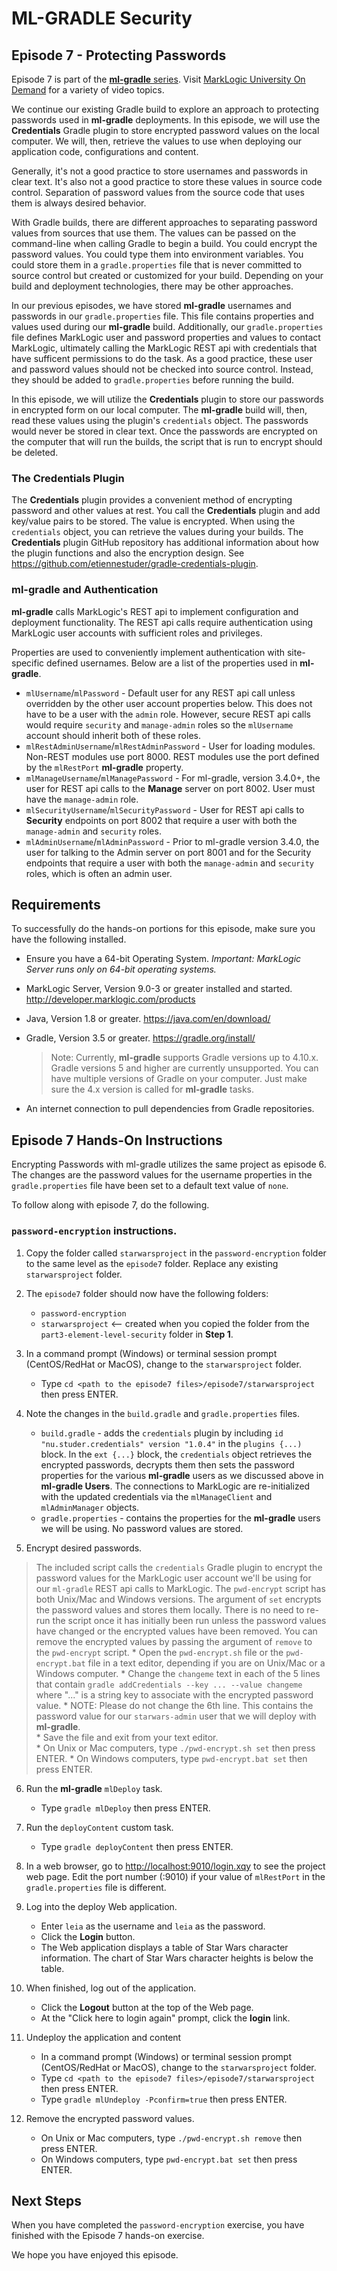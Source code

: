 
# ML-GRADLE Security 

## Episode 7 - Protecting Passwords

Episode 7 is part of the [**ml-gradle** series](http://mlu.marklogic.com/ondemand/index.xqy?q=Series%3A%22ml-gradle%22). Visit [MarkLogic University On Demand](http://mlu.marklogic.com/ondemand) for a variety of video topics.

We continue our existing Gradle build to explore an approach to protecting passwords used in **ml-gradle** deployments. In this episode, we will use the **Credentials** Gradle plugin to store encrypted password values on the local computer. We will, then, retrieve the values to use when deploying our application code, configurations and content.

Generally, it's not a good practice to store usernames and passwords in clear text. It's also not a good practice to store these values in source code control. Separation of password values from the source code that uses them is always desired behavior. 

With Gradle builds, there are different approaches to separating password values from sources that use them. The values can be passed on the command-line when calling Gradle to begin a build. You could encrypt the password values. You could type them into environment variables. You could store them in a `gradle.properties` file that is never committed to source control but created or customized for your build. Depending on your build and deployment technologies, there may be other approaches.

In our previous episodes, we have stored **ml-gradle** usernames and passwords in our `gradle.properties` file. This file contains properties and values used during our **ml-gradle** build. Additionally, our `gradle.properties` file defines MarkLogic user and password properties and values to contact MarkLogic, ultimately calling the MarkLogic REST api with credentials that have sufficent permissions to do the task. As a good practice, these user and password values should not be checked into source control. Instead, they should be added to `gradle.properties` before running the build.

In this episode, we will utilize the **Credentials** plugin to store our passwords in encrypted form on our local computer. The **ml-gradle** build will, then, read these values using the plugin's `credentials` object. The passwords would never be stored in clear text. Once the passwords are encrypted on the computer that will run the builds, the script that is run to encrypt should be deleted.

### The Credentials Plugin

The **Credentials** plugin provides a convenient method of encrypting password and other values at rest. You call the  **Credentials** plugin and add key/value pairs to be stored. The value is encrypted. When using the `credentials` object, you can retrieve the values during your builds. The **Credentials** plugin GitHub repository has additional information about how the plugin functions and also the encryption design. See <https://github.com/etiennestuder/gradle-credentials-plugin>.

### ml-gradle and Authentication

**ml-gradle** calls MarkLogic's REST api to implement configuration and deployment functionality. The REST api calls require authentication using MarkLogic user accounts with sufficient roles and privileges.

Properties are used to conveniently implement authentication with site-specific defined usernames. Below are a list of the properties used in **ml-gradle**.  

*  `mlUsername`/`mlPassword` - Default user for any REST api call unless overridden by the other user account properties below. This does not have to be a user with the `admin` role. However, secure REST api calls would require `security` and `manage-admin` roles so the `mlUsername` account should inherit both of these roles.
*  `mlRestAdminUsername`/`mlRestAdminPassword` - User for loading modules. Non-REST modules use port 8000. REST modules use the port defined by the `mlRestPort` **ml-gradle** property.
*  `mlManageUsername`/`mlManagePassword` - For ml-gradle, version 3.4.0+, the user for REST api calls to the **Manage** server on port 8002. User must have the `manage-admin` role.
* `mlSecurityUsername`/`mlSecurityPassword` - User for REST api calls to **Security** endpoints on port 8002 that require a user with both the `manage-admin` and `security` roles.
* `mlAdminUsername`/`mlAdminPassword` - Prior to ml-gradle version 3.4.0, the user for talking to the Admin server on port 8001 and for the Security endpoints that require a user with both the `manage-admin` and `security` roles, which is often an admin user.

## Requirements

To successfully do the hands-on portions for this episode, make sure you have the following installed.

* Ensure you have a 64-bit Operating System. *Important: MarkLogic Server runs only on 64-bit operating systems.*
* MarkLogic Server, Version 9.0-3 or greater installed and started. <http://developer.marklogic.com/products>
* Java, Version 1.8 or greater. <https://java.com/en/download/>
* Gradle, Version 3.5 or greater. <https://gradle.org/install/>

	> Note: Currently, **ml-gradle** supports Gradle versions up to 4.10.x. Gradle versions 5 and higher are currently unsupported. You can have multiple versions of Gradle on your computer. Just make sure the 4.x version is called for **ml-gradle** tasks.

* An internet connection to pull dependencies from Gradle repositories.

## Episode 7 Hands-On Instructions

Encrypting Passwords with ml-gradle utilizes the same project as episode 6. The changes are the password values for the username properties in the `gradle.properties` file have been set to a default text value of `none`.

To follow along with episode 7, do the following.

### `password-encryption` instructions.  

1. Copy the folder called `starwarsproject` in the `password-encryption` folder to the same level as the `episode7` folder. Replace any existing `starwarsproject` folder.  

2. The `episode7` folder should now have the following folders:  
	* `password-encryption`
	* `starwarsproject` <-- created when you copied the folder from the `part3-element-level-security` folder in **Step 1**.	
3. In a command prompt (Windows) or terminal session prompt (CentOS/RedHat or MacOS), change to the `starwarsproject` folder.
	* Type `cd <path to the episode7 files>/episode7/starwarsproject` then press ENTER.

4. Note the changes in the `build.gradle` and `gradle.properties` files.
	* `build.gradle` - adds the `credentials` plugin by including  `id "nu.studer.credentials" version "1.0.4"` in the `plugins {...)` block. In the `ext {...}` block, the `credentials` object retrieves the encrypted passwords, decrypts them then sets the password properties for the various **ml-gradle** users as we discussed above in **ml-gradle Users**. The connections to MarkLogic are re-initialized with the updated credentials via the `mlManageClient` and `mlAdminManager` objects.
	* `gradle.properties` - contains the properties for the **ml-gradle** users we will be using. No password values are stored.

5. Encrypt desired passwords. 
> The included script calls the `credentials` Gradle plugin to encrypt the password values for the MarkLogic user account we'll be using for our `ml-gradle` REST api calls to MarkLogic. The `pwd-encrypt` script has both Unix/Mac and Windows versions. The argument of `set` encrypts the password values and stores them locally. There is no need to re-run the script once it has initially been run unless the password values have changed or the encrypted values have been removed. You can remove the encrypted values by passing the argument of `remove` to the `pwd-encrypt` script.
	* Open the `pwd-encrypt.sh` file or the `pwd-encrypt.bat` file in a text editor, depending if you are on Unix/Mac or a Windows computer.
	* Change the `changeme` text in each of the 5 lines that contain `gradle addCredentials --key ... --value changeme` where "..." is a string key to associate with the encrypted password value.
		* NOTE: Please do not change the 6th line. This contains the password value for our `starwars-admin` user that we will deploy with **ml-gradle**.	 
	* Save the file and exit from your text editor.  
	* On Unix or Mac computers, type `./pwd-encrypt.sh set` then press ENTER.
	* On Windows computers, type `pwd-encrypt.bat set` then press ENTER.

6. Run the **ml-gradle** `mlDeploy` task.
	* Type `gradle mlDeploy` then press ENTER.

7. Run the `deployContent` custom task.
	* Type `gradle deployContent` then press ENTER.

8. In a web browser, go to <http://localhost:9010/login.xqy> to see the project web page. Edit the port number (:9010) if your value of `mlRestPort` in the `gradle.properties` file is different.

9. Log into the deploy Web application.
	* Enter `leia` as the username and `leia` as the password.
	* Click the **Login** button.
	* The Web application displays a table of Star Wars character information. The chart of Star Wars character heights is below the table.

10. When finished, log out of the application.
	* Click the **Logout** button at the top of the Web page.
	* At the "Click here to login again" prompt, click the **login** link.

11. Undeploy the application and content
	* In a command prompt (Windows) or terminal session prompt (CentOS/RedHat or MacOS), change to the `starwarsproject` folder.
	* Type `cd <path to the episode7 files>/episode7/starwarsproject` then press ENTER.
	* Type `gradle mlUndeploy -Pconfirm=true` then press ENTER.

12. Remove the encrypted password values.
	* On Unix or Mac computers, type `./pwd-encrypt.sh remove` then press ENTER.
	* On Windows computers, type `pwd-encrypt.bat set` then press ENTER.

## Next Steps
When you have completed the `password-encryption` exercise, you have finished with the Episode 7 hands-on exercise.

We hope you have enjoyed this episode.
